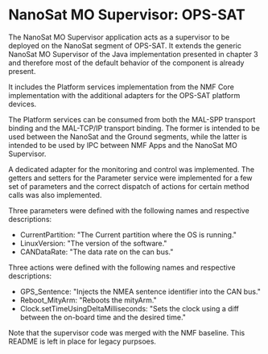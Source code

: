 NanoSat MO Supervisor: OPS-SAT
============

The NanoSat MO Supervisor application acts as a supervisor to be deployed on the NanoSat segment of OPS-SAT. It extends the generic NanoSat MO Supervisor of the Java implementation presented in chapter 3 and therefore most of the default behavior of the component is already present.

It includes the Platform services implementation from the NMF Core implementation with the additional adapters for the OPS-SAT platform devices.

The Platform services can be consumed from both the MAL-SPP transport binding and the MAL-TCP/IP transport binding. The former is intended to be used between the NanoSat and the Ground segments, while the latter is intended to be used by IPC between NMF Apps and the NanoSat MO Supervisor.

A dedicated adapter for the monitoring and control was implemented. The getters and setters for the Parameter service were implemented for a few set of parameters and the correct dispatch of actions for certain method calls was also implemented.

Three parameters were defined with the following names and respective descriptions:
* CurrentPartition: "The Current partition where the OS is running."
* LinuxVersion: "The version of the software."
* CANDataRate: "The data rate on the can bus."


Three actions were defined with the following names and respective descriptions:
* GPS_Sentence: "Injects the NMEA sentence identifier into the CAN bus."
* Reboot_MityArm: "Reboots the mityArm."
* Clock.setTimeUsingDeltaMilliseconds: "Sets the clock using a diff between the on-board time and the desired time."

Note that the supervisor code was merged with the NMF baseline. This README is left in place for legacy purpsoes.

